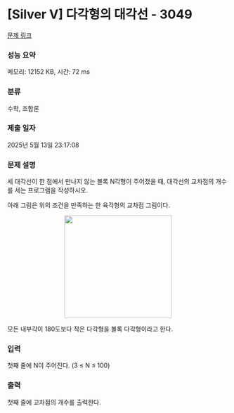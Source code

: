 # [Silver V] 다각형의 대각선 - 3049 

[문제 링크](https://www.acmicpc.net/problem/3049) 

### 성능 요약

메모리: 12152 KB, 시간: 72 ms

### 분류

수학, 조합론

### 제출 일자

2025년 5월 13일 23:17:08

### 문제 설명

<p>세 대각선이 한 점에서 만나지 않는 볼록 N각형이 주어졌을 때, 대각선의 교차점의 개수를 세는 프로그램을 작성하시오.</p>

<p>아래 그림은 위의 조건을 만족하는 한 육각형의 교차점 그림이다.</p>

<p style="text-align: center;"><img alt="" src="https://upload.acmicpc.net/2afc17c7-9814-4678-b876-b082ea89b995/-/preview/" style="width: 244px; height: 234px;"></p>

<p>모든 내부각이 180도보다 작은 다각형을 볼록 다각형이라고 한다.</p>

### 입력 

 <p>첫째 줄에 N이 주어진다. (3 ≤ N ≤ 100)</p>

### 출력 

 <p>첫째 줄에 교차점의 개수를 출력한다.</p>

